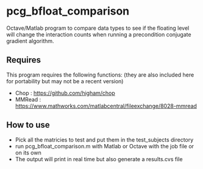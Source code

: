 # pcg_bfloat_comparison

Octave/Matlab program to compare data types to see if the floating level will change the interaction counts when running a precondition conjugate gradient algorithm. 

## Requires
This program requires the following functions: 
(they are also included here for portability but may not be a recent version)
* Chop : https://github.com/higham/chop
* MMRead : https://www.mathworks.com/matlabcentral/fileexchange/8028-mmread

## How to use
* Pick all the matricies to test and put them in the test_subjects directory
* run pcg_bfloat_comparison.m with Matlab or Octave with the job file or on its own
* The output will print in real time but also generate a results.cvs file

